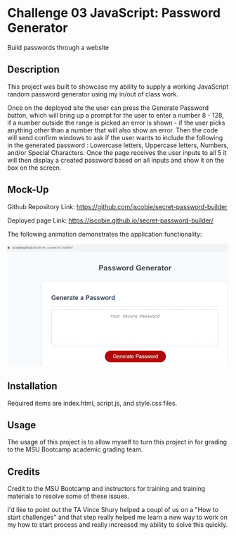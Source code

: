 # Challenge 03 JavaScript: Password Generator

Build passwords through a website

## Description

This project was built to showcase my ability to supply a working JavaScript random password generator using my in/out of class work.

Once on the deployed site the user can press the Generate Password button, which will bring up a prompt for the user to enter a number 8 - 128, if a number outside the range is picked an error is shown - if the user picks anything other than a number that will also show an error. Then the code will send confirm windows to ask if the user wants to include the following in the generated password : Lowercase letters, Uppercase letters, Numbers, and/or Special Characters. Once the page receives the user inputs to all 5 it will then display a created password based on all inputs and show it on the box on the screen.

## Mock-Up

Github Repository Link: https://github.com/jscobie/secret-password-builder

Deployed page Link: https://jscobie.github.io/secret-password-builder/

The following animation demonstrates the application functionality:

![A user clicks through and inputs to build a password](./assets/password-generator.gif)

## Installation

Required items are index.html, script.js, and style.css files.

## Usage

The usage of this project is to allow myself to turn this project in for grading to the MSU Bootcamp academic grading team.

## Credits

Credit to the MSU Bootcamp and instructors for training and training materials to resolve some of these issues. 

I'd like to point out the TA Vince Shury helped a coupl of us on a "How to start challenges" and that step really helped me learn a new way to work on my how to start process and really increased my ability to solve this quickly.
